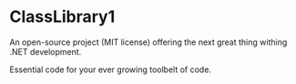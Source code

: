 # ClassLibrary1

An open-source project (MIT license) offering the next great thing withing .NET development.

Essential code for your ever growing toolbelt of code.
